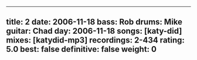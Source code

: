 
---
title: 2
date: 2006-11-18
bass:	Rob
drums:	Mike
guitar:	Chad
day: 2006-11-18
songs: [katy-did]
mixes: [katydid-mp3]
recordings: 2-434
rating: 5.0
best: false
definitive: false
weight: 0
---
